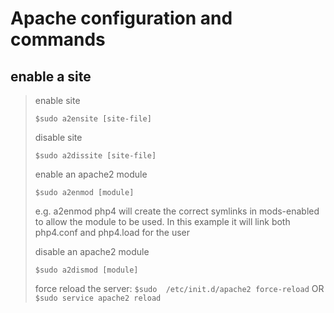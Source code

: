 # Apache configuration and commands

## enable a site

> enable site
> 
> `$sudo a2ensite [site-file]`
>  
> disable site
> 
> `$sudo a2dissite [site-file]`
>  
> enable an apache2 module
> 
> `$sudo a2enmod [module]`
>  
> e.g. a2enmod php4 will create the correct symlinks in mods-enabled to allow the module to be used. In this example it will link both php4.conf and php4.load for the user
>  
> disable an apache2 module
> 
> `$sudo a2dismod [module]`
>  
> force reload the server:
> `$sudo  /etc/init.d/apache2 force-reload`
> OR
> `$sudo service apache2 reload`